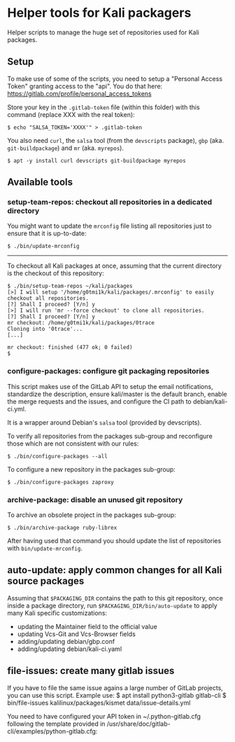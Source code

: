 # Helper tools for Kali packagers

Helper scripts to manage the huge set of repositories used for Kali packages.

## Setup

To make use of some of the scripts, you need to setup a "Personal Access
Token" granting access to the "api". You do that here:
<https://gitlab.com/profile/personal_access_tokens>

Store your key in the `.gitlab-token` file (within this folder) with this
command (replace XXX with the real token):

```
$ echo "SALSA_TOKEN='XXXX'" > .gitlab-token
```

You also need `curl`, the `salsa` tool (from the `devscripts` package), `gbp`
(aka. `git-buildpackage`) and `mr` (aka. `myrepos`).

```
$ apt -y install curl devscripts git-buildpackage myrepos
```

## Available tools

### setup-team-repos: checkout all repositories in a dedicated directory

You might want to update the `mrconfig` file listing all repositories
just to ensure that it is up-to-date:

```
$ ./bin/update-mrconfig
```
- - -

To checkout all Kali packages at once, assuming that the current
directory is the checkout of this repository:

```
$ ./bin/setup-team-repos ~/kali/packages
[>] I will setup '/home/g0tmi1k/kali/packages/.mrconfig' to easily checkout all repositories.
[?] Shall I proceed? [Y/n] y
[>] I will run 'mr --force checkout' to clone all repositories.
[?] Shall I proceed? [Y/n] y
mr checkout: /home/g0tmi1k/kali/packages/0trace
Cloning into '0trace'...
[...]

mr checkout: finished (477 ok; 0 failed)
$
```

### configure-packages: configure git packaging repositories

This script makes use of the GitLab API to setup the email notifications,
standardize the description, ensure kali/master is the default branch,
enable the merge requests and the issues, and configure the CI path
to debian/kali-ci.yml.

It is a wrapper around Debian's `salsa` tool (provided by devscripts).

To verify all repositories from the packages sub-group and reconfigure those
which are not consistent with our rules:
```
$ ./bin/configure-packages --all
```

To configure a new repository in the packages sub-group:
```
$ ./bin/configure-packages zaproxy
```

### archive-package: disable an unused git repository

To archive an obsolete project in the packages sub-group:
```
$ ./bin/archive-package ruby-librex
```

After having used that command you should update the list of repositories
with `bin/update-mrconfig`.

## auto-update: apply common changes for all Kali source packages

Assuming that `$PACKAGING_DIR` contains the path to this git repository,
once inside a package directory, run `$PACKAGING_DIR/bin/auto-update` to
apply many Kali specific customizations:
- updating the Maintainer field to the official value
- updating Vcs-Git and Vcs-Browser fields
- adding/updating debian/gbp.conf
- adding/updating debian/kali-ci.yaml

## file-issues: create many gitlab issues

If you have to file the same issue agains a large number of GitLab
projects, you can use this script. Example use:
$ apt install python3-gitlab gitlab-cli
$ bin/file-issues kalilinux/packages/kismet data/issue-details.yml

You need to have configured your API token in ~/.python-gitlab.cfg
following the template provided in
/usr/share/doc/gitlab-cli/examples/python-gitlab.cfg:
